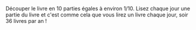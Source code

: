 Découper le livre en 10 parties égales à environ 1/10. Lisez chaque jour une partie du livre et c'est comme cela que vous lirez un livre chaque jour, soir 36 livres par an !